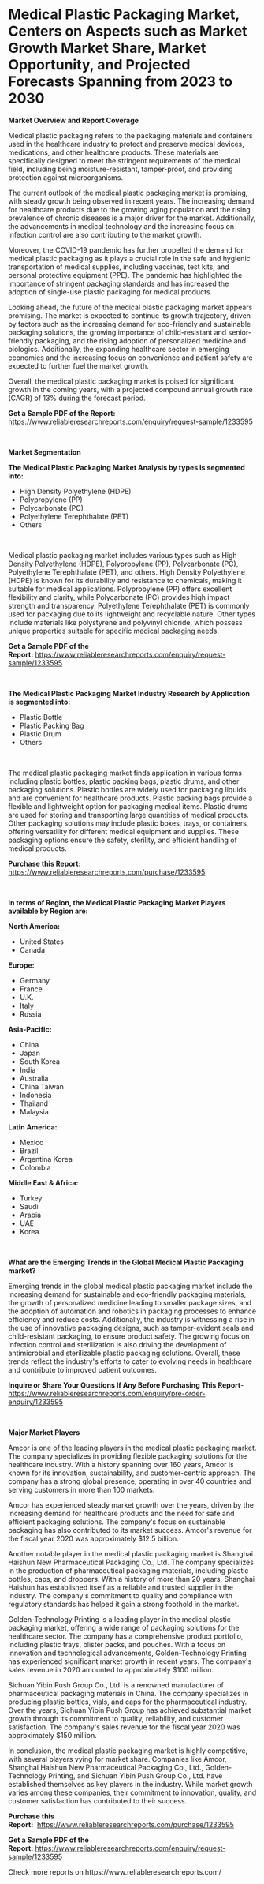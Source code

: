 <p><h1>Medical Plastic Packaging Market, Centers on Aspects such as Market Growth Market Share, Market Opportunity, and Projected Forecasts Spanning from 2023 to 2030</h1></p><p><strong>Market Overview and Report Coverage</strong></p>
<p><p>Medical plastic packaging refers to the packaging materials and containers used in the healthcare industry to protect and preserve medical devices, medications, and other healthcare products. These materials are specifically designed to meet the stringent requirements of the medical field, including being moisture-resistant, tamper-proof, and providing protection against microorganisms.</p><p>The current outlook of the medical plastic packaging market is promising, with steady growth being observed in recent years. The increasing demand for healthcare products due to the growing aging population and the rising prevalence of chronic diseases is a major driver for the market. Additionally, the advancements in medical technology and the increasing focus on infection control are also contributing to the market growth.</p><p>Moreover, the COVID-19 pandemic has further propelled the demand for medical plastic packaging as it plays a crucial role in the safe and hygienic transportation of medical supplies, including vaccines, test kits, and personal protective equipment (PPE). The pandemic has highlighted the importance of stringent packaging standards and has increased the adoption of single-use plastic packaging for medical products.</p><p>Looking ahead, the future of the medical plastic packaging market appears promising. The market is expected to continue its growth trajectory, driven by factors such as the increasing demand for eco-friendly and sustainable packaging solutions, the growing importance of child-resistant and senior-friendly packaging, and the rising adoption of personalized medicine and biologics. Additionally, the expanding healthcare sector in emerging economies and the increasing focus on convenience and patient safety are expected to further fuel the market growth.</p><p>Overall, the medical plastic packaging market is poised for significant growth in the coming years, with a projected compound annual growth rate (CAGR) of 13% during the forecast period.</p></p>
<p><strong>Get a Sample PDF of the Report:</strong> <a href="https://www.reliableresearchreports.com/enquiry/request-sample/1233595">https://www.reliableresearchreports.com/enquiry/request-sample/1233595</a></p>
<p>&nbsp;</p>
<p><strong>Market Segmentation</strong></p>
<p><strong>The Medical Plastic Packaging Market Analysis by types is segmented into:</strong></p>
<p><ul><li>High Density Polyethylene (HDPE)</li><li>Polypropylene (PP)</li><li>Polycarbonate (PC)</li><li>Polyethylene Terephthalate (PET)</li><li>Others</li></ul></p>
<p>&nbsp;</p>
<p><p>Medical plastic packaging market includes various types such as High Density Polyethylene (HDPE), Polypropylene (PP), Polycarbonate (PC), Polyethylene Terephthalate (PET), and others. High Density Polyethylene (HDPE) is known for its durability and resistance to chemicals, making it suitable for medical applications. Polypropylene (PP) offers excellent flexibility and clarity, while Polycarbonate (PC) provides high impact strength and transparency. Polyethylene Terephthalate (PET) is commonly used for packaging due to its lightweight and recyclable nature. Other types include materials like polystyrene and polyvinyl chloride, which possess unique properties suitable for specific medical packaging needs.</p></p>
<p><strong>Get a Sample PDF of the Report:</strong>&nbsp;<a href="https://www.reliableresearchreports.com/enquiry/request-sample/1233595">https://www.reliableresearchreports.com/enquiry/request-sample/1233595</a></p>
<p>&nbsp;</p>
<p><strong>The Medical Plastic Packaging Market Industry Research by Application is segmented into:</strong></p>
<p><ul><li>Plastic Bottle</li><li>Plastic Packing Bag</li><li>Plastic Drum</li><li>Others</li></ul></p>
<p>&nbsp;</p>
<p><p>The medical plastic packaging market finds application in various forms including plastic bottles, plastic packing bags, plastic drums, and other packaging solutions. Plastic bottles are widely used for packaging liquids and are convenient for healthcare products. Plastic packing bags provide a flexible and lightweight option for packaging medical items. Plastic drums are used for storing and transporting large quantities of medical products. Other packaging solutions may include plastic boxes, trays, or containers, offering versatility for different medical equipment and supplies. These packaging options ensure the safety, sterility, and efficient handling of medical products.</p></p>
<p><strong>Purchase this Report:</strong>&nbsp; <a href="https://www.reliableresearchreports.com/purchase/1233595">https://www.reliableresearchreports.com/purchase/1233595</a></p>
<p>&nbsp;</p>
<p><strong>In terms of Region, the Medical Plastic Packaging Market Players available by Region are:</strong></p>
<p>
    <p> <strong> North America: </strong>
        <ul>
            <li>United States</li>
            <li>Canada</li>
        </ul>
        </p> 
    <p> <strong> Europe: </strong>
        <ul>
            <li>Germany</li>
            <li>France</li>
            <li>U.K.</li>
            <li>Italy</li>
            <li>Russia</li>
        </ul>
        </p> 
    <p> <strong> Asia-Pacific: </strong>
        <ul>
            <li>China</li>
            <li>Japan</li>
            <li>South Korea</li>
            <li>India</li>
            <li>Australia</li>
            <li>China Taiwan</li>
            <li>Indonesia</li>
            <li>Thailand</li>
            <li>Malaysia</li>
        </ul>
        </p> 
    <p> <strong> Latin America: </strong>
        <ul>
            <li>Mexico</li>
            <li>Brazil</li>
            <li>Argentina Korea</li>
            <li>Colombia</li>
        </ul>
        </p> 
    <p> <strong> Middle East & Africa: </strong>
        <ul>
            <li>Turkey</li>
            <li>Saudi</li>
            <li>Arabia</li>
            <li>UAE</li>
            <li>Korea</li>
        </ul>
    </p>
    </p>
<p>&nbsp;</p>
<p><strong>What are the Emerging Trends in the Global Medical Plastic Packaging market?</strong></p>
<p><p>Emerging trends in the global medical plastic packaging market include the increasing demand for sustainable and eco-friendly packaging materials, the growth of personalized medicine leading to smaller package sizes, and the adoption of automation and robotics in packaging processes to enhance efficiency and reduce costs. Additionally, the industry is witnessing a rise in the use of innovative packaging designs, such as tamper-evident seals and child-resistant packaging, to ensure product safety. The growing focus on infection control and sterilization is also driving the development of antimicrobial and sterilizable plastic packaging solutions. Overall, these trends reflect the industry's efforts to cater to evolving needs in healthcare and contribute to improved patient outcomes.</p></p>
<p><strong>Inquire or Share Your Questions If Any Before Purchasing This Report</strong>- <a href="https://www.reliableresearchreports.com/enquiry/pre-order-enquiry/1233595">https://www.reliableresearchreports.com/enquiry/pre-order-enquiry/1233595</a></p>
<p>&nbsp;</p>
<p><strong>Major Market Players</strong></p>
<p><p>Amcor is one of the leading players in the medical plastic packaging market. The company specializes in providing flexible packaging solutions for the healthcare industry. With a history spanning over 160 years, Amcor is known for its innovation, sustainability, and customer-centric approach. The company has a strong global presence, operating in over 40 countries and serving customers in more than 100 markets.</p><p>Amcor has experienced steady market growth over the years, driven by the increasing demand for healthcare products and the need for safe and efficient packaging solutions. The company's focus on sustainable packaging has also contributed to its market success. Amcor's revenue for the fiscal year 2020 was approximately $12.5 billion.</p><p>Another notable player in the medical plastic packaging market is Shanghai Haishun New Pharmaceutical Packaging Co., Ltd. The company specializes in the production of pharmaceutical packaging materials, including plastic bottles, caps, and droppers. With a history of more than 20 years, Shanghai Haishun has established itself as a reliable and trusted supplier in the industry. The company's commitment to quality and compliance with regulatory standards has helped it gain a strong foothold in the market.</p><p>Golden-Technology Printing is a leading player in the medical plastic packaging market, offering a wide range of packaging solutions for the healthcare sector. The company has a comprehensive product portfolio, including plastic trays, blister packs, and pouches. With a focus on innovation and technological advancements, Golden-Technology Printing has experienced significant market growth in recent years. The company's sales revenue in 2020 amounted to approximately $100 million.</p><p>Sichuan Yibin Push Group Co., Ltd. is a renowned manufacturer of pharmaceutical packaging materials in China. The company specializes in producing plastic bottles, vials, and caps for the pharmaceutical industry. Over the years, Sichuan Yibin Push Group has achieved substantial market growth through its commitment to quality, reliability, and customer satisfaction. The company's sales revenue for the fiscal year 2020 was approximately $150 million.</p><p>In conclusion, the medical plastic packaging market is highly competitive, with several players vying for market share. Companies like Amcor, Shanghai Haishun New Pharmaceutical Packaging Co., Ltd., Golden-Technology Printing, and Sichuan Yibin Push Group Co., Ltd. have established themselves as key players in the industry. While market growth varies among these companies, their commitment to innovation, quality, and customer satisfaction has contributed to their success.</p></p>
<p><strong>Purchase this Report:</strong>&nbsp;&nbsp;<a href="https://www.reliableresearchreports.com/purchase/1233595">https://www.reliableresearchreports.com/purchase/1233595</a></p>
<p></p>
<p><strong>Get a Sample PDF of the Report:</strong>&nbsp;<a href="https://www.reliableresearchreports.com/enquiry/request-sample/1233595">https://www.reliableresearchreports.com/enquiry/request-sample/1233595</a></p>
<p>Check more reports on https://www.reliableresearchreports.com/</p>